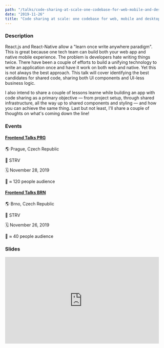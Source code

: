 ```yaml
---
path: "/talks/code-sharing-at-scale-one-codebase-for-web-mobile-and-desktop"
date: "2019-11-26"
title: "Code sharing at scale: one codebase for web, mobile and desktop"
---
```


### Description

React.js and React-Native allow a "learn once write anywhere paradigm". This is great because one tech team can build both your web app and native mobile experience. The problem is developers hate writing things twice. There have been a couple of efforts to build a unifying technology to write an application once and have it work on both web and native. Yet this is not always the best approach. This talk will cover identifying the best candidates for shared code, sharing both UI components and UI-less business logic.

I also intend to share a couple of lessons learne while building an app with code sharing as a primary objective — from project setup, through shared infrastructure, all the way up to shared components and styling — and how you can achieve the same thing. Last but not least, I'll share a couple of thoughts on what's coming down the line!

### Events

#### [Frontend Talks PRG](https://www.facebook.com/events/2488682244735440)

🌎 Prague, Czech Republic

📍 STRV

🗓️ November 28, 2019

👥 ≈ 120 people audience

#### [Frontend Talks BRN](https://www.facebook.com/events/1230007400531030)

🌎 Brno, Czech Republic

📍 STRV

🗓️ November 26, 2019

👥 ≈ 40 people audience

### Slides

<div style="left: 0; width: 100%; height: 0; position: relative; padding-bottom: 56.1972%;"><iframe src="https://speakerdeck.com/player/b84d353798b14e048ebf4852d542320c" style="border: 0; top: 0; left: 0; width: 100%; height: 100%; position: absolute;" allowfullscreen scrolling="no" allow="encrypted-media"></iframe></div>
